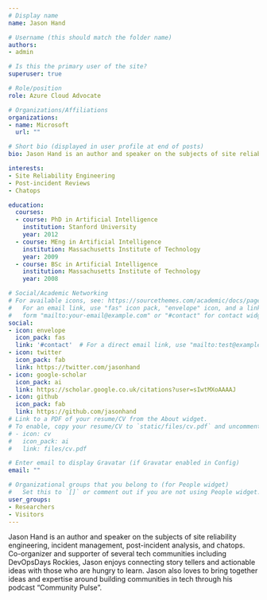 ```yaml
---
# Display name
name: Jason Hand

# Username (this should match the folder name)
authors:
- admin

# Is this the primary user of the site?
superuser: true

# Role/position
role: Azure Cloud Advocate

# Organizations/Affiliations
organizations:
- name: Microsoft
  url: ""

# Short bio (displayed in user profile at end of posts)
bio: Jason Hand is an author and speaker on the subjects of site reliability engineering, incident management, post-incident analysis, and chatops. Co-organizer and supporter of several tech communities including DevOpsDays Rockies, Jason enjoys connecting story tellers and actionable ideas with those who are hungry to learn. Jason also loves to bring together ideas and expertise around building communities in tech through his podcast “Community Pulse”.

interests:
- Site Reliability Engineering
- Post-incident Reviews
- Chatops

education:
  courses:
  - course: PhD in Artificial Intelligence
    institution: Stanford University
    year: 2012
  - course: MEng in Artificial Intelligence
    institution: Massachusetts Institute of Technology
    year: 2009
  - course: BSc in Artificial Intelligence
    institution: Massachusetts Institute of Technology
    year: 2008

# Social/Academic Networking
# For available icons, see: https://sourcethemes.com/academic/docs/page-builder/#icons
#   For an email link, use "fas" icon pack, "envelope" icon, and a link in the
#   form "mailto:your-email@example.com" or "#contact" for contact widget.
social:
- icon: envelope
  icon_pack: fas
  link: '#contact'  # For a direct email link, use "mailto:test@example.org".
- icon: twitter
  icon_pack: fab
  link: https://twitter.com/jasonhand
- icon: google-scholar
  icon_pack: ai
  link: https://scholar.google.co.uk/citations?user=sIwtMXoAAAAJ
- icon: github
  icon_pack: fab
  link: https://github.com/jasonhand
# Link to a PDF of your resume/CV from the About widget.
# To enable, copy your resume/CV to `static/files/cv.pdf` and uncomment the lines below.
# - icon: cv
#   icon_pack: ai
#   link: files/cv.pdf

# Enter email to display Gravatar (if Gravatar enabled in Config)
email: ""

# Organizational groups that you belong to (for People widget)
#   Set this to `[]` or comment out if you are not using People widget.
user_groups:
- Researchers
- Visitors
---
```


Jason Hand is an author and speaker on the subjects of site reliability engineering, incident management, post-incident analysis, and chatops. Co-organizer and supporter of several tech communities including DevOpsDays Rockies, Jason enjoys connecting story tellers and actionable ideas with those who are hungry to learn. Jason also loves to bring together ideas and expertise around building communities in tech through his podcast “Community Pulse”.
